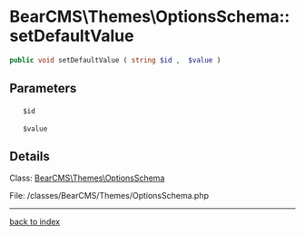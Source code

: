 # BearCMS\Themes\OptionsSchema::setDefaultValue

```php
public void setDefaultValue ( string $id ,  $value )
```

## Parameters

&nbsp;&nbsp;&nbsp;&nbsp;&nbsp;&nbsp;`$id`

&nbsp;&nbsp;&nbsp;&nbsp;&nbsp;&nbsp;`$value`

## Details

Class: [BearCMS\Themes\OptionsSchema](bearcms.themes.optionsschema.class.md)

File: /classes/BearCMS/Themes/OptionsSchema.php

---

[back to index](index.md)

